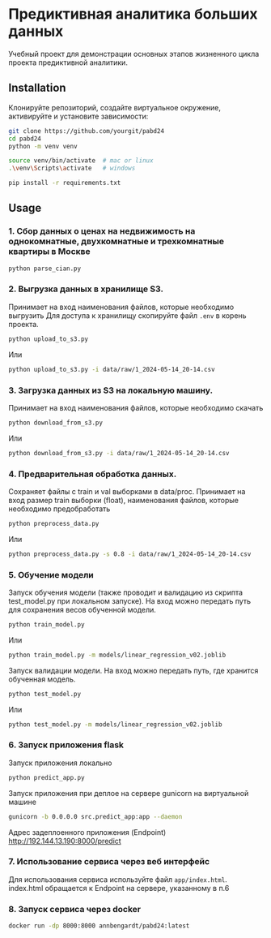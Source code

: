 # Предиктивная аналитика больших данных

Учебный проект для демонстрации основных этапов жизненного цикла проекта предиктивной аналитики.  

## Installation 

Клонируйте репозиторий, создайте виртуальное окружение, активируйте и установите зависимости:  

```sh
git clone https://github.com/yourgit/pabd24
cd pabd24
python -m venv venv

source venv/bin/activate  # mac or linux
.\venv\Scripts\activate   # windows

pip install -r requirements.txt
```

## Usage

### 1. Сбор данных о ценах на недвижимость на однокомнатные, двухкомнатные и трехкомнатные квартиры в Москве 
```sh
python parse_cian.py
```  

### 2. Выгрузка данных в хранилище S3. 
Принимает на вход наименования файлов, которые необходимо выгрузить 
Для доступа к хранилищу скопируйте файл `.env` в корень проекта.  

```sh
python upload_to_s3.py
```   
Или
```sh
python upload_to_s3.py -i data/raw/1_2024-05-14_20-14.csv
```   

### 3. Загрузка данных из S3 на локальную машину.
Принимает на вход наименования файлов, которые необходимо скачать 

```sh
python download_from_s3.py
```   
Или
```sh
python download_from_s3.py -i data/raw/1_2024-05-14_20-14.csv
```   

### 4. Предварительная обработка данных.
Сохраняет файлы с train и val выборками в data/proc. Принимает на вход размер train выборки (float), наименования файлов, которые необходимо предобработать

```sh
python preprocess_data.py
```   
Или
```sh
python preprocess_data.py -s 0.8 -i data/raw/1_2024-05-14_20-14.csv
``` 

### 5. Обучение модели 
Запуск обучения модели (также проводит и валидацию из скрипта test_model.py при локальном запуске). На вход можно передать путь для сохранения весов обученной модели.

```sh
python train_model.py
```   
Или
```sh
python train_model.py -m models/linear_regression_v02.joblib
```

Запуск валидации модели. На вход можно передать путь, где хранится обученная модель.

```sh
python test_model.py
```   
Или
```sh
python test_model.py -m models/linear_regression_v02.joblib
``` 

### 6. Запуск приложения flask 
Запуск приложения локально

```sh
python predict_app.py
```

Запуск приложения при деплое на сервере gunicorn на виртуальной машине

```sh
gunicorn -b 0.0.0.0 src.predict_app:app --daemon
```

Адрес задеплоенного приложения (Endpoint)
http://192.144.13.190:8000/predict

### 7. Использование сервиса через веб интерфейс 
Для использования сервиса используйте файл `app/index.html`.  index.html обращается к Endpoint на сервере, указанному в п.6


### 8. Запуск сервиса через docker

```sh
docker run -dp 8000:8000 annbengardt/pabd24:latest
```

